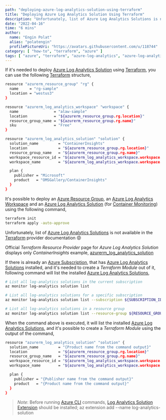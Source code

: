 ```yaml
---
path: "deploying-azure-log-analytics-solution-using-terraform"
title: "Deploying Azure Log Analytics Solution Using Terraform"
description: "Unfortunately, list of Azure Log Analytics Solutions is not available in the Terraform provider documentation 😟<br /><br />Official Terraform Resource Provider page for Azure Log Analytics Solution displays only ContainerInsights example<br /><br />If there is already an Azure Subscription, that has Azure Log Analytics Solutions installed, and it's needed to create a Terraform Module out of it, then the Azure CLI command has to be run and the Terraform Module has to be created manually."
date: "2022-04-16"
time: "6 mins"
author:
  name: "Engin Polat"
  alias: "polatengin"
  profilePictureUri: "https://avatars.githubusercontent.com/u/118744"
category: [ "how-to", "terraform", "azure" ]
tags: [ "azure", "terraform", "azure-log-analytics", "azure-log-analytics-solution", "azure-resource-group", "azire-cli" ]
---
```

If it's needed to deploy [Azure Log Analytics Solution](https://docs.microsoft.com/en-us/cli/azure/monitor/log-analytics/solution) using [Terraform](https://www.terraform.io/), you can use the following [Terraform](https://www.terraform.io/) structure,

```bash
resource "azurerm_resource_group" "rg" {
  name     = "rg-sample"
  location = "westus3"
}

resource "azurerm_log_analytics_workspace" "workspace" {
  name                = "alaw-sample"
  location            = "${azurerm_resource_group.rg.location}"
  resource_group_name = "${azurerm_resource_group.rg.name}"
  sku                 = "Free"
}

resource "azurerm_log_analytics_solution" "solution" {
  solution_name         = "ContainerInsights"
  location              = "${azurerm_resource_group.rg.location}"
  resource_group_name   = "${azurerm_resource_group.rg.name}"
  workspace_resource_id = "${azurerm_log_analytics_workspace.workspace.id}"
  workspace_name        = "${azurerm_log_analytics_workspace.workspace.name}"

  plan {
    publisher = "Microsoft"
    product   = "OMSGallery/ContainerInsights"
  }
}
```

It's possible to deploy an [Azure Resource Group](https://docs.microsoft.com/en-us/cli/azure/group), an [Azure Log Analytics Workspace](https://docs.microsoft.com/en-us/cli/azure/monitor/log-analytics/workspace) and an [Azure Log Analytics Solution](https://docs.microsoft.com/en-us/cli/azure/monitor/log-analytics/solution) (for [Container Monitoring](https://docs.microsoft.com/en-us/azure/azure-monitor/containers/container-insights-overview)) using the following command,

```bash
terraform init
terraform apply -auto-approve
```

Unfortunately, list of [Azure Log Analytics Solutions](https://docs.microsoft.com/en-us/cli/azure/monitor/log-analytics/solution) is not available in the [Terraform](https://www.terraform.io/) provider documentation 😟

Official _Terraform Resource Provider_ page for _Azure Log Analytics Solution_ displays only _ContainerInsights_ example, [azurerm_log_analytics_solution](https://registry.terraform.io/providers/hashicorp/azurerm/latest/docs/resources/log_analytics_solution)

If there is already an [Azure Subscription](https://azure.microsoft.com/en-us/free/), that has [Azure Log Analytics Solutions](https://docs.microsoft.com/en-us/cli/azure/monitor/log-analytics/solution) installed, and it's needed to create a _Terraform Module_ out of it, following command will list the installed [Azure Log Analytics Solutions](https://docs.microsoft.com/en-us/cli/azure/monitor/log-analytics/solution),

```bash
# List all log-analytics solutions in the current subscription
az monitor log-analytics solution list

# List all log-analytics solutions for a specific subscription
az monitor log-analytics solution list --subscription ${SUBSCRIPTION_ID}

# List all log-analytics solutions in a resource group
az monitor log-analytics solution list --resource-group ${RESOURCE_GROUP_NAME}
```

When the command above is executed, it will list the installed [Azure Log Analytics Solutions](https://docs.microsoft.com/en-us/cli/azure/monitor/log-analytics/solution), and it's possible to create a _Terraform Module_ using the output of the command,

```bash
resource "azurerm_log_analytics_solution" "solution" {
  solution_name         = "{Product name from the command output}"
  location              = "${azurerm_resource_group.rg.location}"
  resource_group_name   = "${azurerm_resource_group.rg.name}"
  workspace_resource_id = "${azurerm_log_analytics_workspace.workspace.id}"
  workspace_name        = "${azurerm_log_analytics_workspace.workspace.name}"

  plan {
    publisher = "{Publisher name from the command output}"
    product   = "{Product name from the command output}"
  }
}
```

> _Note_: Before running [Azure CLI](https://docs.microsoft.com/en-us/cli/azure/) commands, [Log Analytics Solution Extension](https://docs.microsoft.com/en-us/cli/azure/azure-cli-extensions-overview) should be installed;
> az extension add --name log-analytics-solution
